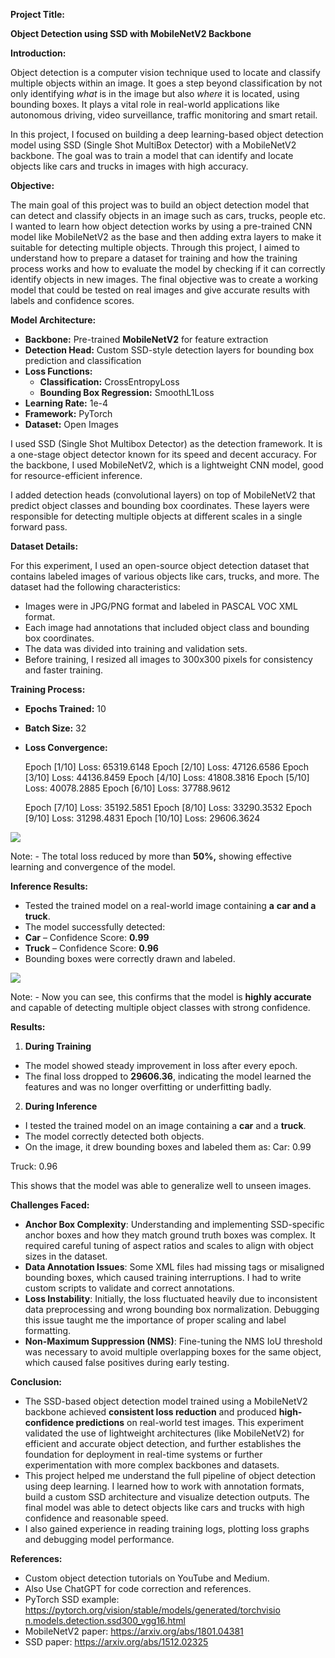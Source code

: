 ﻿**Project Title:** 

**Object Detection using SSD with MobileNetV2 Backbone** 

**Introduction:** 

Object detection is a computer vision technique used to locate and classify multiple objects within an image. It goes a step beyond classification by not only identifying *what* is in the image but also *where* it is located, using bounding boxes. It plays a vital role in real-world applications like autonomous driving, video surveillance, traffic monitoring and smart retail. 

In this project, I focused on building a deep learning-based object detection model using SSD (Single Shot MultiBox Detector) with a MobileNetV2 backbone. The goal was to train a model that can identify and locate objects like cars and trucks in images with high accuracy. 

**Objective:** 

The main goal of this project was to build an object detection model that can detect and classify objects in an image such as cars, trucks, people etc. I wanted to learn how object detection works by using a pre-trained CNN model like MobileNetV2 as the base and then adding extra layers to make it suitable for detecting multiple objects. Through this project, I aimed to understand how to prepare a dataset for training and how the training process works and how to evaluate the model by checking if it can correctly identify objects in new images. The final objective was to create a working model that could be tested on real images and give accurate results with labels and confidence scores. 

**Model Architecture:** 

- **Backbone:** Pre-trained **MobileNetV2** for feature extraction 
- **Detection Head:** Custom SSD-style detection layers for bounding box prediction and classification 
- **Loss Functions:** 
  - **Classification:** CrossEntropyLoss 
  - **Bounding Box Regression:** SmoothL1Loss 
- **Learning Rate:** 1e-4 
- **Framework:** PyTorch 
- **Dataset:** Open Images

I used SSD (Single Shot Multibox Detector) as the detection framework. It is a one-stage object detector known for its speed and decent accuracy. For the backbone, I used MobileNetV2, which is a lightweight CNN model, good for resource-efficient inference. 

I added detection heads (convolutional layers) on top of MobileNetV2 that predict object classes and bounding box coordinates. These layers were responsible for detecting multiple objects at different scales in a single forward pass. 

**Dataset Details:** 

For this experiment, I used an open-source object detection dataset that contains labeled images of various objects like cars, trucks, and more. The dataset had the following characteristics: 

- Images were in JPG/PNG format and labeled in PASCAL VOC XML format. 
- Each image had annotations that included object class and bounding box coordinates. 
- The data was divided into training and validation sets. 
- Before training, I resized all images to 300x300 pixels for consistency and faster training. 

**Training Process:** 

- **Epochs Trained:** 10 
- **Batch Size:** 32 
- **Loss Convergence:** 

  Epoch [1/10]               Loss: 65319.6148   Epoch [2/10]               Loss: 47126.6586   Epoch [3/10]               Loss: 44136.8459   Epoch [4/10]               Loss: 41808.3816   Epoch [5/10]               Loss: 40078.2885   Epoch [6/10]               Loss: 37788.9612   

  Epoch [7/10]               Loss: 35192.5851   Epoch [8/10]               Loss: 33290.3532   Epoch [9/10]               Loss: 31298.4831   Epoch [10/10]             Loss: 29606.3624   

![](Aspose.Words.4caf4d9d-8407-4d1c-a9fb-2abfb0084843.001.jpeg)

Note: - The total loss reduced by more than **50%,** showing effective learning and convergence of the model. 

**Inference Results:** 

- Tested the trained model on a real-world image containing **a** **car and a truck**. 
- The model successfully detected: 
- **Car** – Confidence Score: **0.99** 
- **Truck** – Confidence Score: **0.96** 
- Bounding boxes were correctly drawn and labeled. 

![](Aspose.Words.4caf4d9d-8407-4d1c-a9fb-2abfb0084843.002.jpeg)

Note: - Now you can see, this confirms that the model is **highly accurate** and capable of detecting multiple object classes with strong confidence. 

**Results:** 

1) **During Training** 
- The model showed steady improvement in loss after every epoch. 
- The final loss dropped to **29606.36**, indicating the model learned the features and was no longer overfitting or underfitting badly. 
2) **During Inference** 
- I tested the trained model on an image containing a **car** and a **truck**. 
- The model correctly detected both objects. 
- On the image, it drew bounding boxes and labeled them as: Car: 0.99 

Truck: 0.96 

This shows that the model was able to generalize well to unseen images. 

**Challenges Faced:** 

- **Anchor Box Complexity**: Understanding and implementing SSD-specific anchor boxes and how they match ground truth boxes was complex. It required careful tuning of aspect ratios and scales to align with object sizes in the dataset. 
- **Data Annotation Issues**: Some XML files had missing tags or misaligned bounding boxes, which caused training interruptions. I had to write custom scripts to validate and correct annotations. 
- **Loss Instability**: Initially, the loss fluctuated heavily due to inconsistent data preprocessing and wrong bounding box normalization. Debugging this issue taught me the importance of proper scaling and label formatting. 
- **Non-Maximum Suppression (NMS)**: Fine-tuning the NMS IoU threshold was necessary to avoid multiple overlapping boxes for the same object, which caused false positives during early testing. 

**Conclusion:** 

- The SSD-based object detection model trained using a MobileNetV2 backbone achieved **consistent loss reduction** and produced **high- confidence predictions** on real-world test images. This experiment validated the use of lightweight architectures (like MobileNetV2) for efficient and accurate object detection, and further establishes the foundation for deployment in real-time systems or further experimentation with more complex backbones and datasets. 
- This project helped me understand the full pipeline of object detection using deep learning. I learned how to work with annotation formats, build a custom SSD architecture and visualize detection outputs. The final model was able to detect objects like cars and trucks with high confidence and reasonable speed. 
- I also gained experience in reading training logs, plotting loss graphs and debugging model performance. 

**References:** 

- Custom object detection tutorials on YouTube and Medium. 
- Also Use ChatGPT for code correction and references. 
- PyTorch SSD example:  [https://pytorch.org/vision/stable/models/generated/torchvisio n.models.detection.ssd300_vgg16.html ](https://pytorch.org/vision/stable/models/generated/torchvision.models.detection.ssd300_vgg16.html) 
- MobileNetV2 paper: [ https://arxiv.org/abs/1801.04381 ](https://arxiv.org/abs/1801.04381) 
- SSD paper: [ https://arxiv.org/abs/1512.02325 ](https://arxiv.org/abs/1512.02325) 
